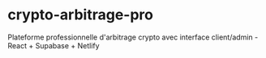 # crypto-arbitrage-pro
Plateforme professionnelle d'arbitrage crypto avec interface client/admin - React + Supabase + Netlify
